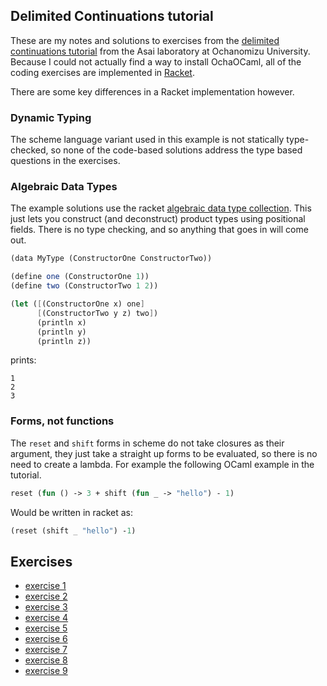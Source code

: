 ## Delimited Continuations tutorial

These are my  notes and solutions to exercises from the [delimited
continuations
tutorial](http://pllab.is.ocha.ac.jp/~asai/cw2011tutorial/) from the
Asai laboratory at Ochanomizu University. Because I could not actually
find a way to install OchaOCaml, all of the coding exercises are
implemented in [Racket][racket].

There are some key differences in a Racket implementation however.

### Dynamic Typing

The scheme language variant used in this example is not statically
type-checked, so none of the code-based solutions address the type
based questions in the exercises.

### Algebraic Data Types

The example solutions use the racket [algebraic data type
collection][racket-algebraic]. This just lets you construct (and
deconstruct) product types using positional fields. There is no type
checking, and so anything that goes in will come out.

``` scheme
(data MyType (ConstructorOne ConstructorTwo))

(define one (ConstructorOne 1))
(define two (ConstructorTwo 1 2))

(let ([(ConstructorOne x) one]
      [(ConstructorTwo y z) two])
      (println x)
      (println y)
      (println z))
```

prints:

```
1
2
3
```

### Forms, not functions

The `reset` and `shift` forms in scheme do not take closures as their
argument, they just take a straight up forms  to be evaluated, so
there is no need to create a lambda. For example the following OCaml
example in the tutorial.

``` ocaml
reset (fun () -> 3 + shift (fun _ -> "hello") - 1)
```

Would be written in racket as:

``` scheme
(reset (shift _ "hello") -1)
```

## Exercises

- [exercise 1](./exercise-1.md)
- [exercise 2](./exercise-2.md)
- [exercise 3](./exercise-3.md)
- [exercise 4](./exercise-4.rkt)
- [exercise 5](./exercise-5.rkt)
- [exercise 6](./exercise-6.rkt)
- [exercise 7](./exercise-7.rkt)
- [exercise 8](./exercise-8.rkt)
- [exercise 9](./exercise-9.rkt)

[racket]: https://racket-lang.org
[racket-algebraic]: https://docs.racket-lang.org/algebraic/ref.html
